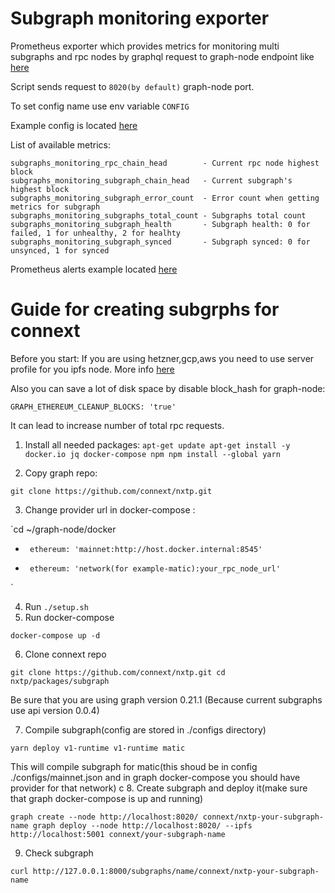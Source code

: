 # Subgraph monitoring exporter

Prometheus exporter which provides metrics for monitoring multi subgraphs and rpc nodes by graphql request to graph-node endpoint like [here](https://thegraph.com/docs/hostedservice/deploy-subgraph-hosted#checking-subgraph-health)

Script sends request to `8020(by default)` graph-node port.

To set config name use env variable `CONFIG`

Example config is located [here](pkg/config.yml)

List of available metrics:

```
subgraphs_monitoring_rpc_chain_head        - Current rpc node highest block
subgraphs_monitoring_subgraph_chain_head   - Current subgraph's highest block
subgraphs_monitoring_subgraph_error_count  - Error count when getting metrics for subgraph
subgraphs_monitoring_subgraphs_total_count - Subgraphs total count
subgraphs_monitoring_subgraph_health       - Subgraph health: 0 for failed, 1 for unhealthy, 2 for healhty
subgraphs_monitoring_subgraph_synced       - Subgraph synced: 0 for unsynced, 1 for synced
```

Prometheus alerts example located [here](./alerts-example.yml)


# Guide for creating subgrphs for connext

Before you start: If you are using hetzner,gcp,aws you need to use server profile for you ipfs node. More info [here](https://github.com/ipfs/go-ipfs/issues/4343)

Also you can save a lot of disk space by disable block_hash for graph-node:

`GRAPH_ETHEREUM_CLEANUP_BLOCKS: 'true'`

It can lead to increase number of total rpc requests.

1. Install all needed packages:
`
apt-get update
apt-get install -y docker.io jq docker-compose npm
npm install --global yarn
`

2. Copy graph repo:

`git clone https://github.com/connext/nxtp.git`


3. Change provider url in docker-compose :

`cd ~/graph-node/docker
-      ethereum: 'mainnet:http://host.docker.internal:8545'
+      ethereum: 'network(for example-matic):your_rpc_node_url'
`

4. Run `./setup.sh`
5. Run docker-compose

`docker-compose up -d`

6. Clone connext repo

`
git clone https://github.com/connext/nxtp.git
cd nxtp/packages/subgraph
`

Be sure that you are using graph version 0.21.1 (Because current subgraphs use api version 0.0.4)

7. Compile subgraph(config are stored in ./configs directory)

`yarn deploy v1-runtime v1-runtime matic`

This will compile subgraph for matic(this shoud be in config ./configs/mainnet.json and in graph docker-compose you should have provider for that network)
c
8. Create subgraph and deploy it(make sure that graph docker-compose is up and running)

`
graph create --node http://localhost:8020/ connext/nxtp-your-subgraph-name
graph deploy --node http://localhost:8020/ --ipfs http://localhost:5001 connext/your-subgraph-name
`

9. Check subgraph

`curl http://127.0.0.1:8000/subgraphs/name/connext/nxtp-your-subgraph-name`
